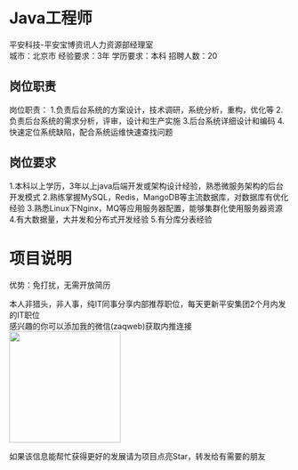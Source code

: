 # Java工程师
平安科技-平安宝博资讯人力资源部经理室  
城市：北京市 经验要求：3年 学历要求：本科  招聘人数：20

## 岗位职责
岗位职责：
   1.负责后台系统的方案设计，技术调研，系统分析，重构，优化等
   2.负责后台系统的需求分析，评审，设计和生产实施
   3.后台系统详细设计和编码
   4.快速定位系统缺陷，配合系统运维快速查找问题

## 岗位要求
1.本科以上学历，3年以上java后端开发或架构设计经验，熟悉微服务架构的后台开发模式
   2.熟练掌握MySQL，Redis，MangoDB等主流数据库，对数据库有优化经验
   3.熟悉Linux下Nginx，MQ等应用服务器配置，能够集群化使用服务器资源
   4.有大数据量，大并发和分布式开发经验
   5.有分库分表经验

# 项目说明

优势：免打扰，无需开放简历

本人非猎头，非人事，纯IT同事分享内部推荐职位，每天更新平安集团2个月内发的IT职位  
感兴趣的你可以添加我的微信(zaqweb)获取内推连接  
<img src="https://github.com/zaqweb/PA-IT-JOBS/blob/master/WechatICode.jpeg"  height="200" width="200">

如果该信息能帮忙获得更好的发展请为项目点亮Star，转发给有需要的朋友




